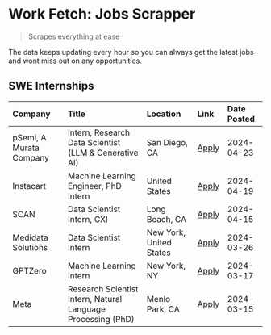 # Work Fetch: Jobs Scrapper
> Scrapes everything at ease

The data keeps updating every hour so you can always get the latest jobs and wont miss out on any opportunities.

## SWE Internships
<!--START_SECTION:workfetch-->
| Company                 | Title                                                        | Location                | Link                                                                                                                                                                                                                                                                       | Date Posted   |
|:------------------------|:-------------------------------------------------------------|:------------------------|:---------------------------------------------------------------------------------------------------------------------------------------------------------------------------------------------------------------------------------------------------------------------------|:--------------|
| pSemi, A Murata Company | Intern, Research Data Scientist (LLM & Generative AI)        | San Diego, CA           | [Apply](https://www.linkedin.com/jobs/view/intern-research-data-scientist-llm-generative-ai-at-psemi-a-murata-company-3887074168?position=4&pageNum=0&refId=uLwbChlKQiEFBEsAo9uQUQ%3D%3D&trackingId=lLCQLhc4LfFe1NdoXGlNbA%3D%3D&trk=public_jobs_jserp-result_search-card) | 2024-04-23    |
| Instacart               | Machine Learning Engineer, PhD Intern                        | United States           | [Apply](https://www.linkedin.com/jobs/view/machine-learning-engineer-phd-intern-at-instacart-3901991739?position=2&pageNum=0&refId=uLwbChlKQiEFBEsAo9uQUQ%3D%3D&trackingId=5sSfkO2Vi9PPGivL5f1igg%3D%3D&trk=public_jobs_jserp-result_search-card)                          | 2024-04-19    |
| SCAN                    | Data Scientist Intern, CXI                                   | Long Beach, CA          | [Apply](https://www.linkedin.com/jobs/view/data-scientist-intern-cxi-at-scan-3899690492?position=9&pageNum=0&refId=uLwbChlKQiEFBEsAo9uQUQ%3D%3D&trackingId=DWItaxZVcJIOQbUWpZkkdQ%3D%3D&trk=public_jobs_jserp-result_search-card)                                          | 2024-04-15    |
| Medidata Solutions      | Data Scientist Intern                                        | New York, United States | [Apply](https://www.linkedin.com/jobs/view/data-scientist-intern-at-medidata-solutions-3810253704?position=8&pageNum=0&refId=uLwbChlKQiEFBEsAo9uQUQ%3D%3D&trackingId=BbPVGS5FuJwN7q99ydjK9g%3D%3D&trk=public_jobs_jserp-result_search-card)                                | 2024-03-26    |
| GPTZero                 | Machine Learning Intern                                      | New York, NY            | [Apply](https://www.linkedin.com/jobs/view/machine-learning-intern-at-gptzero-3860723963?position=7&pageNum=0&refId=uLwbChlKQiEFBEsAo9uQUQ%3D%3D&trackingId=5yNxSVO0cwIT2FJie8nuZg%3D%3D&trk=public_jobs_jserp-result_search-card)                                         | 2024-03-17    |
| Meta                    | Research Scientist Intern, Natural Language Processing (PhD) | Menlo Park, CA          | [Apply](https://www.linkedin.com/jobs/view/research-scientist-intern-natural-language-processing-phd-at-meta-3858718375?position=10&pageNum=0&refId=uLwbChlKQiEFBEsAo9uQUQ%3D%3D&trackingId=EHvEAsTzsvAAGox1ALjqAA%3D%3D&trk=public_jobs_jserp-result_search-card)         | 2024-03-15    |
<!--END_SECTION:workfetch-->
